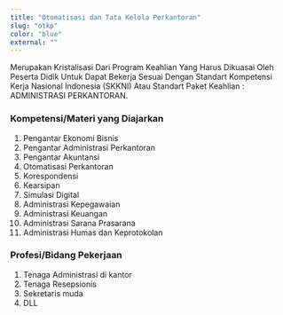 ```yaml
---
title: "Otomatisasi dan Tata Kelola Perkantoran"
slug: "otkp"
color: "blue"
external: ""
---
```

Merupakan Kristalisasi Dari Program Keahlian Yang Harus Dikuasai Oleh Peserta Didik Untuk Dapat Bekerja Sesuai Dengan Standart Kompetensi Kerja Nasional Indonesia (SKKNI) Atau Standart Paket Keahlian : ADMINISTRASI PERKANTORAN.

### Kompetensi/Materi yang Diajarkan

1. Pengantar Ekonomi Bisnis
2. Pengantar Administrasi Perkantoran
3. Pengantar Akuntansi
4. Otomatisasi Perkantoran
5. Korespondensi
6. Kearsipan
7. Simulasi Digital
8. Administrasi Kepegawaian
9. Administrasi Keuangan
10. Administrasi Sarana Prasarana
11. Administrasi Humas dan Keprotokolan

### Profesi/Bidang Pekerjaan

1. Tenaga Administrasi di kantor
2. Tenaga Resepsionis
3. Sekretaris muda
4. DLL